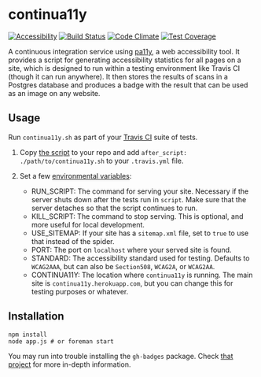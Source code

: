 # continua11y

[![Accessibility](https://continua11y.herokuapp.com/stvnrlly/continua11y.svg?branch=release)](https://continua11y.herokuapp.com/stvnrlly/continua11y)
[![Build Status](https://travis-ci.org/stvnrlly/continua11y.svg?branch=release)](https://travis-ci.org/stvnrlly/continua11y)
[![Code Climate](https://codeclimate.com/repos/562ee833e30ba041800021fa/badges/bc873e963af6ff46b038/gpa.svg)](https://codeclimate.com/repos/562ee833e30ba041800021fa/feed)
[![Test Coverage](https://codeclimate.com/repos/562ee833e30ba041800021fa/badges/bc873e963af6ff46b038/coverage.svg)](https://codeclimate.com/repos/562ee833e30ba041800021fa/coverage)

A continuous integration service using [pa11y](https://github.com/nature/pa11y), a web accessibility tool. It provides a script for generating accessibility statistics for all pages on a site, which is designed to run within a testing environment like Travis CI (though it can run anywhere). It then stores the results of scans in a Postgres database and produces a badge with the result that can be used as an image on any website.

## Usage

Run `continua11y.sh` as part of your [Travis CI](https://travis-ci.org/) suite of tests. 

1.  Copy [the script](https://continua11y.herokuapp.com/continua11y.sh) to your repo and add `after_script: ./path/to/continua11y.sh` to your `.travis.yml` file.

2.  Set a few [environmental variables](http://docs.travis-ci.com/user/environment-variables/#Global-Variables):

    - RUN_SCRIPT: The command for serving your site. Necessary if the server shuts down after the tests run in `script`. Make sure that the server detaches so that the script continues to run.
    - KILL_SCRIPT: The command to stop serving. This is optional, and more useful for local development.
    - USE_SITEMAP: If your site has a `sitemap.xml` file, set to `true` to use that instead of the spider.
    - PORT: The port on `localhost` where your served site is found.
    - STANDARD: The accessibility standard used for testing. Defaults to `WCAG2AAA`, but can also be `Section508`, `WCAG2A`, or `WCAG2AA`.
    - CONTINUA11Y: The location where `continua11y` is running. The main site is `continua11y.herokuapp.com`, but you can change this for testing purposes or whatever.

## Installation

    npm install
    node app.js # or foreman start

You may run into trouble installing the `gh-badges` package. Check [that project](https://github.com/badges/shields/blob/master/INSTALL.md#requirements) for more in-depth information.

